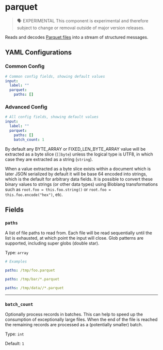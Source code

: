 # parquet

> 🗣 EXPERIMENTAL
This component is experimental and therefore subject to change or removal outside of major version releases.

Reads and decodes [Parquet files](https://parquet.apache.org/docs/) into a stream of structured messages.

## YAML Configurations

### Common Config

```yaml
# Common config fields, showing default values
input:
  label: ""
  parquet:
    paths: []
```

### Advanced Config

```yaml
# All config fields, showing default values
input:
  label: ""
  parquet:
    paths: []
    batch_count: 1
```

By default any BYTE_ARRAY or FIXED_LEN_BYTE_ARRAY value will be extracted as a byte slice (`[]byte`) unless the logical type is UTF8, in which case they are extracted as a string (`string`).

When a value extracted as a byte slice exists within a document which is later JSON serialized by default it will be base 64 encoded into strings, which is the default for arbitrary data fields. It is possible to convert these binary values to strings (or other data types) using Bloblang transformations such as `root.foo = this.foo.string()` or `root.foo = this.foo.encode("hex")`, etc.

## Fields

### `paths`

A list of file paths to read from. Each file will be read sequentially until the list is exhausted, at which point the input will close. Glob patterns are supported, including super globs (double star).

Type: `array`

```yaml
# Examples

paths: /tmp/foo.parquet

paths: /tmp/bar/*.parquet

paths: /tmp/data//*.parquet
```

---

### `batch_count`

Optionally process records in batches. This can help to speed up the consumption of exceptionally large files. When the end of the file is reached the remaining records are processed as a (potentially smaller) batch.

Type: `int`

Default: `1`